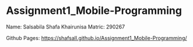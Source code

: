 # Assignment1_Mobile-Programming

Name: Salsabila Shafa Khairunisa
Matric: 290267

Github Pages:
https://shafsall.github.io/Assignment1_Mobile-Programming/
